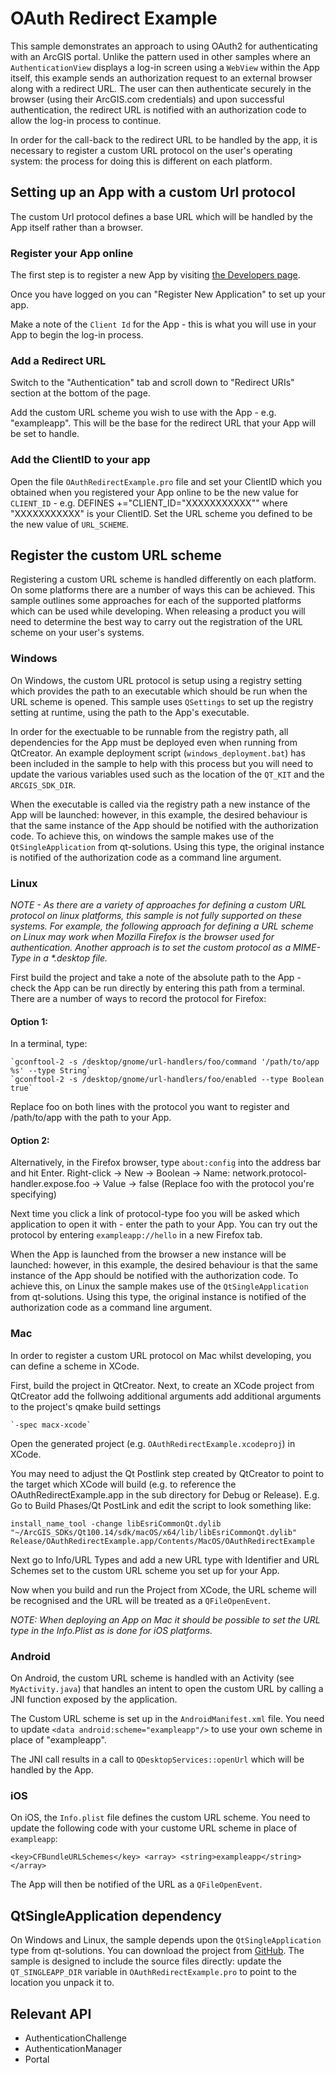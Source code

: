 # OAuth Redirect Example

This sample demonstrates an approach to using OAuth2 for authenticating with an ArcGIS portal.
Unlike the pattern used in other samples where an `AuthenticationView` displays a log-in screen 
using a `WebView` within the App itself, this example sends an authorization request to an external
browser along with a redirect URL. The user can then authenticate securely in the browser 
(using their ArcGIS.com credentials) and upon successful authentication, the redirect URL 
is notified with an authorization code to allow the log-in process to continue.

In order for the call-back to the redirect URL to be handled by the app, it is necessary to 
register a custom URL protocol on the user's operating system: the process for doing this is
different on each platform. 

## Setting up an App with a custom Url protocol
The custom Url protocol defines a base URL which will be handled by the App itself rather than a browser.

### Register your App online
The first step is to register a new App by visiting [the Developers page](http://links.esri.com/qtRegisterNewApp).

Once you have logged on you can "Register New Application" to set up your app.

Make a note of the `Client Id` for the App - this is what you will use in your App to begin the log-in process.

### Add a Redirect URL
Switch to the "Authentication" tab and scroll down to "Redirect URIs" section at the bottom of the page.

Add the custom URL scheme you wish to use with the App - e.g. "exampleapp". This will be the base for the 
redirect URL that your App will be set to handle.

### Add the ClientID to your app
Open the file `OAuthRedirectExample.pro` file and set your ClientID which you obtained when you registered
your App online to be the new value for `CLIENT_ID` - e.g. DEFINES +="CLIENT_ID=\"XXXXXXXXXXX\"" where "XXXXXXXXXXX" is your ClientID.
Set the URL scheme you defined to be the new value of `URL_SCHEME`.

## Register the custom URL scheme
Registering a custom URL scheme is handled differently on each platform. On some platforms there are a number of ways this can be achieved.
This sample outlines some approaches for each of the supported platforms which can be used while developing.
When releasing a product you will need to determine the best way to carry out the registration of the URL scheme on your user's systems.

### Windows
On Windows, the custom URL protocol is setup using a registry setting which provides the path to an executable
which should be run when the URL scheme is opened. This sample uses `QSettings` to set up the registry setting at runtime,
using the path to the App's executable.

In order for the exectuable to be runnable from the registry path, all dependencies for the App must be deployed even when
running from QtCreator. An example deployment script (`windows_deployment.bat`) has been included in the sample to 
help with this process but you will need to update the various variables used such as the location of the `QT_KIT`
and the `ARCGIS_SDK_DIR`.

When the executable is called via the registry path a new instance of the App will be launched: however, in this example,
the desired behaviour is that the same instance of the App should be notified with the authorization code. To achieve this,
on windows the sample makes use of the `QtSingleApplication` from qt-solutions. Using this type, the original instance 
is notified of the authorization code as a command line argument.

### Linux
_NOTE - As there are a variety of approaches for defining a custom URL protocol on linux platforms,
this sample is not fully supported on these systems. For example, the following approach for defining a URL scheme
on Linux may work when Mozilla Firefox is the browser used for authentication.
Another approach is to set the custom protocol as a MIME-Type in a *.desktop file._

First build the project and take a note of the absolute path to the App - check the App can be run directly by entering this path from a terminal.
There are a number of ways to record the protocol for Firefox:

#### Option 1:
In a terminal, type:

    `gconftool-2 -s /desktop/gnome/url-handlers/foo/command '/path/to/app %s' --type String`
    `gconftool-2 -s /desktop/gnome/url-handlers/foo/enabled --type Boolean true`

Replace foo on both lines with the protocol you want to register and /path/to/app with the path to your App.

#### Option 2:
Alternatively, in the Firefox browser, type `about:config` into the address bar and hit Enter.
Right-click -> New -> Boolean -> Name: network.protocol-handler.expose.foo -> Value -> false (Replace foo with the protocol you're specifying)

Next time you click a link of protocol-type foo you will be asked which application to open it with - enter the path to your App.
You can try out the protocol by entering `exampleapp://hello` in a new Firefox tab.


When the App is launched from the browser a new instance will be launched: however, in this example,
the desired behaviour is that the same instance of the App should be notified with the authorization code.
To achieve this, on Linux the sample makes use of the `QtSingleApplication` from qt-solutions.
Using this type, the original instance is notified of the authorization code as a command line argument.

### Mac
In order to register a custom URL protocol on Mac whilst developing, you can define a scheme in XCode.

First, build the project in QtCreator. Next, to create an XCode project from QtCreator add the follwoing additional arguments add additional arguments to the project's qmake build settings

    `-spec macx-xcode`

Open the generated project (e.g. `OAuthRedirectExample.xcodeproj`) in XCode. 

You may need to adjust the Qt Postlink step created by QtCreator to point to the target which XCode will build (e.g. to reference the OAuthRedirectExample.app in the sub directory for Debug or Release).
E.g. Go to Build Phases/Qt PostLink and edit the script to look something like:

`
install_name_tool -change libEsriCommonQt.dylib "~/ArcGIS_SDKs/Qt100.14/sdk/macOS/x64/lib/libEsriCommonQt.dylib" Release/OAuthRedirectExample.app/Contents/MacOS/OAuthRedirectExample
`

Next go to Info/URL Types and add a new URL type with Identifier and URL Schemes set to the custom URL scheme you set up for your App.

Now when you build and run the Project from XCode, the URL scheme will be recognised and the URL will be treated as a `QFileOpenEvent`.

_NOTE: When deploying an App on Mac it should be possible to set the URL type in the Info.Plist as is done for iOS platforms._

### Android
On Android, the custom URL scheme is handled with an Activity (see `MyActivity.java`) that handles an intent to open the custom URL by calling a JNI function exposed by the application. 

The Custom URL scheme is set up in the `AndroidManifest.xml` file.
You need to update `<data android:scheme="exampleapp"/>` to use your own scheme in place of "exampleapp".

The JNI call results in a call to `QDesktopServices::openUrl` which will be handled by the App.

### iOS
On iOS, the `Info.plist` file defines the custom URL scheme.
You need to update the following code with your custome URL scheme in place of `exampleapp`:

`
<key>CFBundleURLSchemes</key>
<array>
    <string>exampleapp</string>
</array>
`

The App will then be notified of the URL as a `QFileOpenEvent`.

## QtSingleApplication dependency
On Windows and Linux, the sample depends upon the `QtSingleApplication` type from qt-solutions.
You can download the project from [GitHub](http://links.esri.com/qtSingleApplication).
The sample is designed to include the source files directly: update the `QT_SINGLEAPP_DIR`
variable in `OAuthRedirectExample.pro` to point to the location you unpack it to.

## Relevant API

- AuthenticationChallenge
- AuthenticationManager
- Portal
